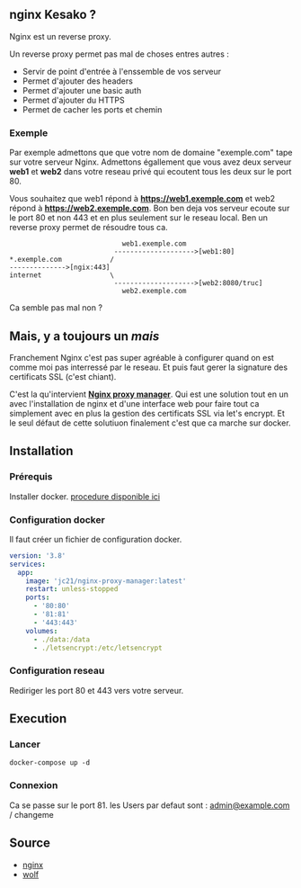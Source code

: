 
## nginx Kesako ?

Nginx est un reverse proxy.

Un reverse proxy permet pas mal de choses entres autres :
- Servir de point d'entrée à l'enssemble de vos serveur
- Permet d'ajouter des headers
- Permet d'ajouter une basic auth
- Permet d'ajouter du HTTPS
- Permet de cacher les ports et chemin

### Exemple

Par exemple admettons que que votre nom de domaine "exemple.com" tape sur votre serveur Nginx.
Admettons égallement que vous avez deux serveur __web1__ et __web2__ dans votre reseau privé qui ecoutent tous les deux sur le port 80.

Vous souhaitez que web1 répond à __https://web1.exemple.com__ et web2 répond à __https://web2.exemple.com__. Bon ben deja vos serveur ecoute sur le port 80 et non 443 et en plus seulement sur le reseau local. Ben un reverse proxy permet de résoudre tous ca.

~~~
                            web1.exemple.com
                          -------------------->[web1:80]
*.exemple.com            /
-------------->[ngix:443]
internet                 \
                          -------------------->[web2:8080/truc]
                            web2.exemple.com
~~~

Ca semble pas mal non ?

## Mais, y a toujours un _mais_

Franchement Nginx c'est pas super agréable à configurer quand on est comme moi pas interressé par le reseau. Et puis faut gerer la signature des certificats SSL (c'est chiant).

C'est la qu'intervient __[Nginx proxy manager](https://nginxproxymanager.com/)__.
Qui est une solution tout en un avec l'installation de nginx et d'une interface web pour faire tout ca simplement avec en plus la gestion des certificats SSL via let's encrypt.
Et le seul défaut de cette solutiuon finalement c'est que ca marche sur docker.

## Installation

### Prérequis
Installer docker. [procedure disponible ici](2024/docker-sur-debian.html)

### Configuration docker

Il faut créer un fichier de configuration docker.

~~~yaml
version: '3.8'
services:
  app:
    image: 'jc21/nginx-proxy-manager:latest'
    restart: unless-stopped
    ports:
      - '80:80'
      - '81:81'
      - '443:443'
    volumes:
      - ./data:/data
      - ./letsencrypt:/etc/letsencrypt
~~~

### Configuration reseau

Rediriger les port 80 et 443 vers votre serveur.

## Execution

### Lancer

~~~shell
docker-compose up -d
~~~

### Connexion

Ca se passe sur le port 81. les Users par defaut sont : admin@example.com / changeme

## Source
- [nginx](https://nginxproxymanager.com/guide/#quick-setup)
- [wolf](https://www.youtube.com/watch?v=qlcVx-k-02E&t=321s)